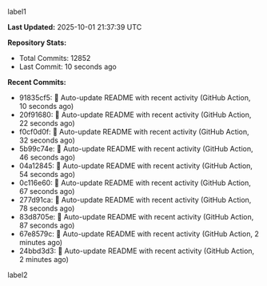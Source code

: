 
label1 
<!-- ACTIVITY_START -->
**Last Updated:** 2025-10-01 21:37:39 UTC

**Repository Stats:**
- Total Commits: 12852
- Last Commit: 10 seconds ago

**Recent Commits:**
- 91835cf5: 🤖 Auto-update README with recent activity (GitHub Action, 10 seconds ago)
- 20f91680: 🤖 Auto-update README with recent activity (GitHub Action, 22 seconds ago)
- f0cf0d0f: 🤖 Auto-update README with recent activity (GitHub Action, 32 seconds ago)
- 5b99c74e: 🤖 Auto-update README with recent activity (GitHub Action, 46 seconds ago)
- 04a12845: 🤖 Auto-update README with recent activity (GitHub Action, 54 seconds ago)
- 0c116e60: 🤖 Auto-update README with recent activity (GitHub Action, 67 seconds ago)
- 277d91ca: 🤖 Auto-update README with recent activity (GitHub Action, 78 seconds ago)
- 83d8705e: 🤖 Auto-update README with recent activity (GitHub Action, 87 seconds ago)
- 67e8579c: 🤖 Auto-update README with recent activity (GitHub Action, 2 minutes ago)
- 24bbd3d3: 🤖 Auto-update README with recent activity (GitHub Action, 2 minutes ago)
<!-- ACTIVITY_END -->

label2
